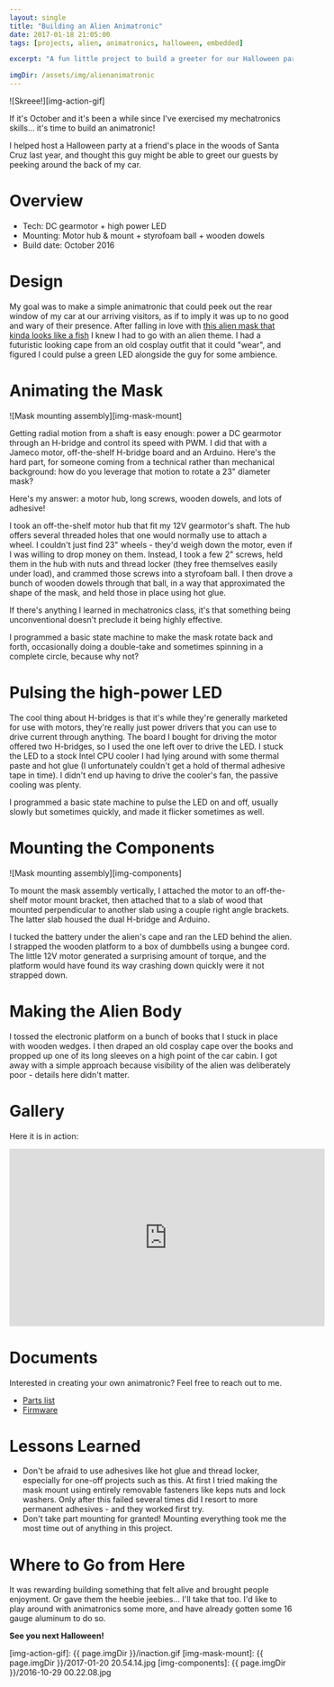 ```yaml
---
layout: single
title: "Building an Alien Animatronic"
date: 2017-01-18 21:05:00
tags: [projects, alien, animatronics, halloween, embedded]

excerpt: "A fun little project to build a greeter for our Halloween party. \n\n![Skreee!](/assets/img/alienanimatronic/inaction.gif)"

imgDir: /assets/img/alienanimatronic
---
```


![Skreee!][img-action-gif]

If it's October and it's been a while since I've exercised my mechatronics skills... it's time to build an animatronic!

I helped host a Halloween party at a friend's place in the woods of Santa Cruz last year, and thought this guy might be able to greet our guests by peeking around the back of my car.

# Overview

- Tech: DC gearmotor + high power LED
- Mounting: Motor hub & mount + styrofoam ball + wooden dowels
- Build date: October 2016

# Design

My goal was to make a simple animatronic that could peek out the rear window of my car at our arriving visitors, as if to imply it was up to no good and wary of their presence. After falling in love with [this alien mask that kinda looks like a fish][link-mask-amazon] I knew I had to go with an alien theme. I had a futuristic looking cape from an old cosplay outfit that it could "wear", and figured I could pulse a green LED alongside the guy for some ambience.

# Animating the Mask

![Mask mounting assembly][img-mask-mount]

Getting radial motion from a shaft is easy enough: power a DC gearmotor through an H-bridge and control its speed with PWM. I did that with a Jameco motor, off-the-shelf H-bridge board and an Arduino. Here's the hard part, for someone coming from a technical rather than mechanical background: how do you leverage that motion to rotate a 23" diameter mask?

Here's my answer: a motor hub, long screws, wooden dowels, and lots of adhesive!

I took an off-the-shelf motor hub that fit my 12V gearmotor's shaft. The hub offers several threaded holes that one would normally use to attach a wheel. I couldn't just find 23" wheels - they'd weigh down the motor, even if I was willing to drop money on them. Instead, I took a few 2" screws, held them in the hub with nuts and thread locker (they free themselves easily under load), and crammed those screws into a styrofoam ball. I then drove a bunch of wooden dowels through that ball, in a way that approximated the shape of the mask, and held those in place using hot glue.

If there's anything I learned in mechatronics class, it's that something being unconventional doesn't preclude it being highly effective.

I programmed a basic state machine to make the mask rotate back and forth, occasionally doing a double-take and sometimes spinning in a complete circle, because why not?

# Pulsing the high-power LED

The cool thing about H-bridges is that it's while they're generally marketed for use with motors, they're really just power drivers that you can use to drive current through anything. The board I bought for driving the motor offered two H-bridges, so I used the one left over to drive the LED. I stuck the LED to a stock Intel CPU cooler I had lying around with some thermal paste and hot glue (I unfortunately couldn't get a hold of thermal adhesive tape in time). I didn't end up having to drive the cooler's fan, the passive cooling was plenty.

I programmed a basic state machine to pulse the LED on and off, usually slowly but sometimes quickly, and made it flicker sometimes as well.

# Mounting the Components

![Mask mounting assembly][img-components]

To mount the mask assembly vertically, I attached the motor to an off-the-shelf motor mount bracket, then attached that to a slab of wood that mounted perpendicular to another slab using a couple right angle brackets. The latter slab housed the dual H-bridge and Arduino.

I tucked the battery under the alien's cape and ran the LED behind the alien. I strapped the wooden platform to a box of dumbbells using a bungee cord. The little 12V motor generated a surprising amount of torque, and the platform would have found its way crashing down quickly were it not strapped down.

# Making the Alien Body

I tossed the electronic platform on a bunch of books that I stuck in place with wooden wedges. I then draped an old cosplay cape over the books and propped up one of its long sleeves on a high point of the car cabin. I got away with a simple approach because visibility of the alien was deliberately poor - details here didn't matter.

# Gallery

Here it is in action:

<iframe allowfullscreen="" frameborder="0" height="315" src="https://www.youtube.com/embed/xuWwpDGH8xo" width="560"></iframe><br />

# Documents

Interested in creating your own animatronic? Feel free to reach out to me.

- [Parts list][link-parts-list]
- [Firmware][link-firmware]

# Lessons Learned

- Don't be afraid to use adhesives like hot glue and thread locker, especially for one-off projects such as this. At first I tried making the mask mount using entirely removable fasteners like keps nuts and lock washers. Only after this failed several times did I resort to more permanent adhesives - and they worked first try.
- Don't take part mounting for granted! Mounting everything took me the most time out of anything in this project.

# Where to Go from Here

It was rewarding building something that felt alive and brought people enjoyment. Or gave them the heebie jeebies... I'll take that too. I'd like to play around with animatronics some more, and have already gotten some 16 gauge aluminum to do so.


**See you next Halloween!**



[link-mask-amazon]: https://www.amazon.com/gp/product/B0108FJW0A/ref=oh_aui_detailpage_o05_s00?ie=UTF8&psc=1
[link-parts-list]: https://docs.google.com/spreadsheets/d/1y8l7H8diMvLhjSow7c-xoUVFOXhhcHXPGHP0gJOvv8E/edit?usp=sharing
[link-firmware]: https://github.com/PumpMagic/OdysseyHalloween

[img-action-gif]: {{ page.imgDir }}/inaction.gif
[img-mask-mount]: {{ page.imgDir }}/2017-01-20 20.54.14.jpg
[img-components]: {{ page.imgDir }}/2016-10-29 00.22.08.jpg

